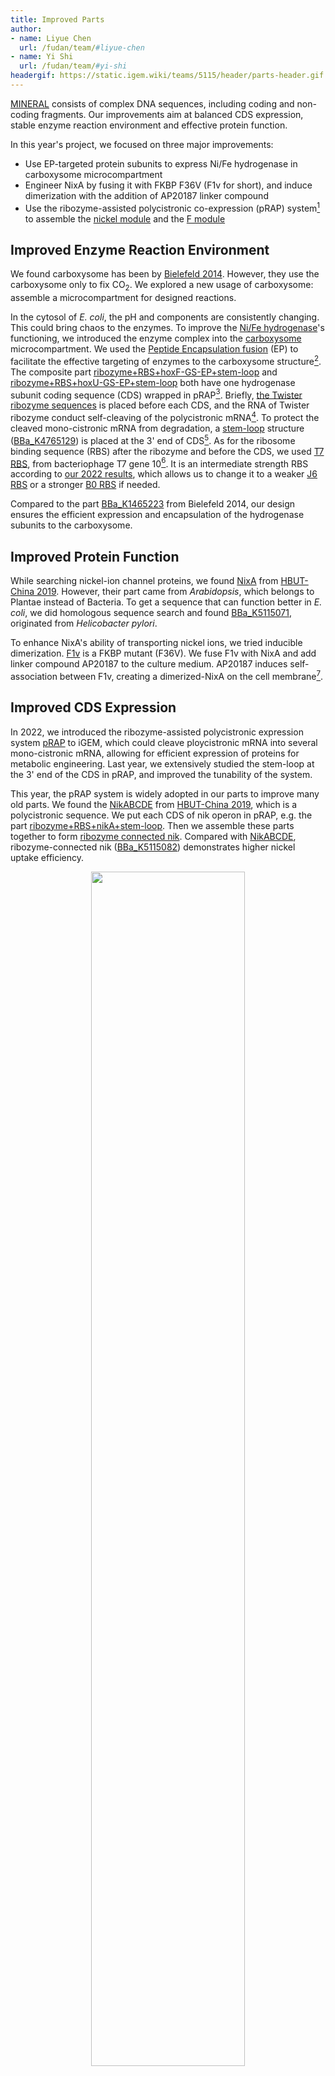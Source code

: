 ```yaml
---
title: Improved Parts
author:
- name: Liyue Chen
  url: /fudan/team/#liyue-chen
- name: Yi Shi
  url: /fudan/team/#yi-shi
headergif: https://static.igem.wiki/teams/5115/header/parts-header.gif
---
```


[MINERAL](/fudan/description/) consists of complex DNA sequences, including coding and non-coding fragments. Our improvements aim at balanced CDS expression, stable enzyme reaction environment and effective protein function.

In this year's project, we focused on three major improvements:

- Use EP-targeted protein subunits to express Ni/Fe hydrogenase in carboxysome microcompartment
- Engineer NixA by fusing it with FKBP F36V (F1v for short), and induce dimerization with the addition of AP20187 linker compound
- Use the ribozyme-assisted polycistronic co-expression (pRAP) system[^22] to assemble the [nickel module](https://parts.igem.org/Part:BBa_K5115068) and the [F module](https://parts.igem.org/Part:BBa_K5115067)


## Improved Enzyme Reaction Environment

We found carboxysome has been by [Bielefeld 2014](https://2014.igem.org/Team:Bielefeld-CeBiTec). However, they use the carboxysome only to fix CO<sub>2</sub>. We explored a new usage of carboxysome: assemble a microcompartment for designed reactions.

In the cytosol of *E. coli*, the pH and components are consistently changing. This could bring chaos to the enzymes. To improve the [Ni/Fe hydrogenase](https://parts.igem.org/Part:BBa_K5115020)'s functioning, we introduced the enzyme complex into the [carboxysome](https://parts.igem.org/Part:BBa_K5115065) microcompartment. We used the [Peptide Encapsulation fusion](https://parts.igem.org/Part:BBa_K5115002) (EP) to facilitate the effective targeting of enzymes to the carboxysome structure[^1]. The composite part [ribozyme+RBS+hoxF-GS-EP+stem-loop](https://parts.igem.org/Part:BBa_K5115061) and [ribozyme+RBS+hoxU-GS-EP+stem-loop](https://parts.igem.org/Part:BBa_K5115062) both have one hydrogenase subunit coding sequence (CDS) wrapped in pRAP[^22]. Briefly, [the Twister ribozyme sequences](https://parts.igem.org/Part:BBa_K4765020 ) is placed before each CDS, and the RNA of Twister ribozyme conduct self-cleaving of the polycistronic mRNA[^23]. To protect the cleaved mono-cistronic mRNA from degradation, a [stem-loop](https://2023.igem.wiki/fudan/part-collection/#ribozyme-assisted-polycistronic-co-expression)  structure ([BBa_K4765129](https://parts.igem.org/Part:BBa_K4765129)) is placed at the 3' end of CDS[^22]. As for the ribosome binding sequence (RBS) after the ribozyme and before the CDS, we used [T7 RBS](https://parts.igem.org/Part:BBa_K4162006), from bacteriophage T7 gene 10[^25]. It is an intermediate strength RBS according to [our 2022 results](https://2022.igem.wiki/fudan/measurement#optimization), which allows us to change it to a weaker [J6 RBS](https://parts.igem.org/Part:BBa_J61100) or a stronger [B0 RBS](https://parts.igem.org/Part:BBa_B0030) if needed.

Compared to the part [BBa_K1465223](https://parts.igem.org/Part:BBa_K1465223) from Bielefeld 2014, our design ensures the efficient expression and encapsulation of the hydrogenase subunits to the carboxysome.

## Improved Protein Function

While searching nickel-ion channel proteins, we found [NixA](https://parts.igem.org/Part:BBa_K3126006) from [HBUT-China 2019](https://2019.igem.org/Team:HBUT-China). However, their part came from *Arabidopsis*, which belongs to Plantae instead of Bacteria. To get a sequence that can function better in *E. coli*, we did homologous sequence search and found [BBa_K5115071](https://parts.igem.org/Part:BBa_K5115071), originated from *Helicobacter pylori*.

To enhance NixA's ability of transporting nickel ions, we tried inducible dimerization. [F1v](https://parts.igem.org/Part:BBa_K5115085) is a FKBP mutant (F36V). We fuse F1v with NixA and add linker compound AP20187 to the culture medium. AP20187 induces self-association between F1v, creating a dimerized-NixA on the cell membrane[^2].

## Improved CDS Expression

In 2022, we introduced the ribozyme-assisted polycistronic expression system [pRAP](https://2022.igem.wiki/fudan/parts) to iGEM, which could cleave ploycistronic mRNA into several mono-cistronic mRNA, allowing for efficient expression of proteins for metabolic engineering. Last year, we extensively studied the stem-loop at the 3' end of the CDS in pRAP, and improved the tunability of the system.

This year, the pRAP system is widely adopted in our parts to improve many old parts. We found the [NikABCDE](https://parts.igem.org/Part:BBa_K2652006) from [HBUT-China 2019](https://2019.igem.org/Team:HBUT-China), which is a polycistronic sequence. We put each CDS of nik operon in pRAP, e.g. the part [ribozyme+RBS+nikA+stem-loop](https://parts.igem.org/Part:BBa_K5115077). Then we assemble these parts together to form [ribozyme connected nik](https://parts.igem.org/Part:BBa_K5115082). Compared with [NikABCDE](https://parts.igem.org/Part:BBa_K2652006), ribozyme-connected nik ([BBa_K5115082](https://parts.igem.org/Part:BBa_K5115082)) demonstrates higher nickel uptake efficiency.

<div style="text-align: center;" id="fig1">
    <img src="https://static.igem.wiki/teams/5115/ni-results/30-mg-l-single-plasmid.png" style='width:70%'>
    <div>
      <span style="color: gray">Figure 1: Comparison of Ni²⁺ Uptake Efficiency by Different <em>E. coli</em>, in 30 mg/L Ni²⁺<br>
            <small>The graph shows the percentage of Ni²⁺ absorbed by <em>E. coli</em> expressing different constructs after 5 hours of growth in a medium containing 30 mg/L Ni²⁺ (<em>E. coli</em> strain: BL21 DE3, induced with 1 mM IPTG). Ni²⁺ uptake was calculated based on the difference between initial and final concentrations in the supernatant, divided by 30 mg/L. The optical density (OD₆₀₀) of the initial bacterial suspension was adjusted to 0.5. Culture for 5 hours, at 37°C with a rotating speed at 220 rpm. Three biological replicates were performed for each condition, and error bars represent the standard errors of the means (SEM) of these replicates.</small>
      </span>
        <br><br>
    </div>
</div>

The pRAP[^22] system can ensure a high efficient and balanced expression. This year, most CDS were first wrapped by pRAP, then assembled into designed configurations. Using step-wise assembly, we made [MINERAL](/fudan/description/) [nickel module](https://parts.igem.org/Part:BBa_K5115068) and [F module](https://parts.igem.org/Part:BBa_K5115067).

## Other Improvements

In addition, we did the following:

- Mutate RcnR ([BBa_K1758350](https://parts.igem.org/Part:BBa_K1758350)) to RcnR^C35L^ ([BBa_K5115000](https://parts.igem.org/Part:BBa_K5115000))
- Mutate FKBP ([BBa_K2601008](https://parts.igem.org/Part:BBa_K2601008)) to F1v (FKBP with F36V mutation, [BBa_K5115085](https://parts.igem.org/Part:BBa_BBa_K5115085))

## Improved Parts

| Original Part     | Original Description     | Improved Part   | Description     |
| ------ | ------------- | ------------------ | --------------- |
| [BBa K4275026](https://parts.igem.org/Part:BBa_K4275026) | Nickel ion channel protein gene | [BBa_K5115077](https://parts.igem.org/Part:BBa_K5115077) | ribozyme+RBS+nikA+stem-loop |
|   |   | [BBa_K5115078](https://parts.igem.org/Part:BBa_K5115078) | ribozyme+RBS+nikB+stem-loop |
|   |   | [BBa_K5115079](https://parts.igem.org/Part:BBa_K5115079) | ribozyme+RBS+nikC+stem-loop |
|   |   | [BBa_K5115080](https://parts.igem.org/Part:BBa_K5115080) | ribozyme+RBS+nikD+stem-loop |
|   |   | [BBa_K5115081](https://parts.igem.org/Part:BBa_K5115081) | ribozyme+RBS+nikE+stem-loop |
|   |   | [BBa_K5115082](https://parts.igem.org/Part:BBa_K5115082) | ribozyme connected nik |
| [BBa_K1758350](https://parts.igem.org/Part:BBa_K1758350) | Nickel repressor | [BBa_K5115000](https://parts.igem.org/Part:BBa_K5115000) | RcnR C35L                        |
| [BBa_K2601008](https://parts.igem.org/Part:BBa_K2601008) | FKBP-yEGFP       | [BBa_K5115085](https://parts.igem.org/Part:BBa_K5115085) | F1v = FKBP F36V                             |
| [BBa K3126006]((https://parts.igem.org/Part:BBa_K3126006)) | nixA             | [BBa_K5115071](https://parts.igem.org/Part:BBa_K5115071) | NixA                              |
|  |   | [BBa_K5115086](https://parts.igem.org/Part:BBa_K5115086) | NixA-F1v |
|  |   | [BBa_K5115087](https://parts.igem.org/Part:BBa_K5115087) | F1v-NixA                           |


## References

[^1]: Li, T., Jiang, Q., Huang, J., Aitchison, C. M., Huang, F., Yang, M., Dykes, G. F., He, H.-L., Wang, Q., Sprick, R. S., Cooper, A. I., & Liu, L.-N. (2020). Reprogramming bacterial protein organelles as a nanoreactor for hydrogen production. *Nature Communications*, *11*(1), 5448. [https://doi.org/10.1038/s41467-020-19280-0](https://doi.org/10.1038/s41467-020-19280-0)
[^2]: Clackson, T., Yang, W., Rozamus, L. W., Hatada, M., Amara, J. F., Rollins, C. T., Stevenson, L. F., Magari, S. R., Wood, S. A., Courage, N. L., Lu, X., Cerasoli, F., Gilman, M., & Holt, D. A. (1998). Redesigning an FKBP–ligand interface to generate chemical dimerizers with novel specificity. *Proceedings of the National Academy of Sciences of the United States of America*, *95*(18), 10437–10442. [https://pubmed.gov/9724721/](https://pubmed.ncbi.nlm.nih.gov/9724721/)
[^22]: Liu, Y., Wu, Z., Wu, D., Gao, N., & Lin, J. (2023). Reconstitution of Multi-Protein Complexes through Ribozyme-Assisted Polycistronic Co-Expression. *ACS Synthetic Biology*, *12*(1), 136–143.[https://doi.org/10.1021/acssynbio.2c00416](https://doi.org/10.1021/acssynbio.2c00416)
[^23]: Eiler, D., Wang, J., & Steitz, T. A. (2014). Structural basis for the fast self-cleavage reaction catalyzed by the twister ribozyme. *Proceedings of the National Academy of Sciences*, *111*(36), 13028–13033. [https://doi.org/10.1073/pnas.1414571111](https://doi.org/10.1073/pnas.1414571111)
[^25]: Olins, P. O., Devine, C. S., Rangwala, S. H., Kavka, K. S. (1988) The T7 phage gene 10 leader RNA, a ribosome-binding site that dramatically enhances the expression of foreign genes in *Escherichia coli*. *Gene*, *73*(1), 227-35. [https://doi.org/10.1016/0378-1119(88)90329-0](https://doi.org/10.1016/0378-1119(88)90329-0)
